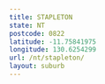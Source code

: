 ```yaml
---
title: STAPLETON
state: NT
postcode: 0822
latitude: -11.75841975
longitude: 130.6254299
url: /nt/stapleton/
layout: suburb
---
```

